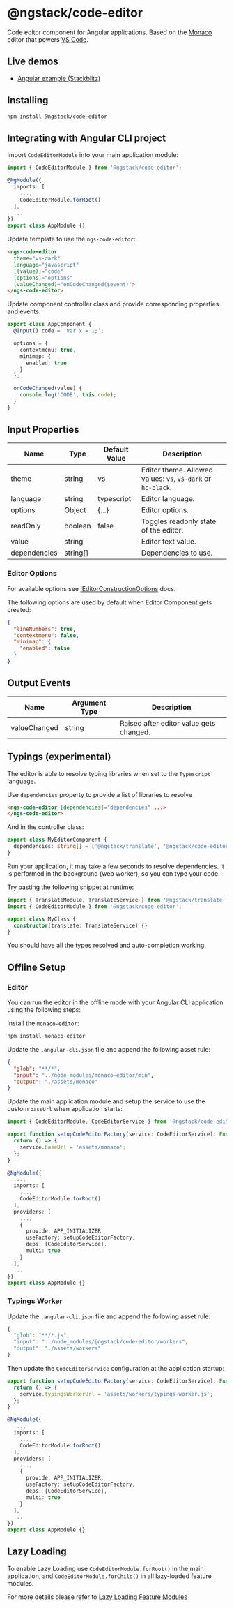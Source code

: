 # @ngstack/code-editor

Code editor component for Angular applications.
Based on the [Monaco](https://www.npmjs.com/package/monaco-editor) editor
that powers [VS Code](https://github.com/Microsoft/vscode).

## Live demos

* [Angular example (Stackblitz)](https://stackblitz.com/edit/ngstack-code-editor?file=app%2Fapp.component.html)

## Installing

```sh
npm install @ngstack/code-editor
```

## Integrating with Angular CLI project

Import `CodeEditorModule` into your main application module:

```ts
import { CodeEditorModule } from '@ngstack/code-editor';

@NgModule({
  imports: [
    ...,
    CodeEditorModule.forRoot()
  ],
  ...
})
export class AppModule {}
```

Update template to use the `ngs-code-editor`:

```html
<ngs-code-editor
  theme="vs-dark"
  language="javascript"
  [(value)]="code"
  [options]="options"
  (valueChanged)="onCodeChanged($event)">
</ngs-code-editor>
```

Update component controller class and provide corresponding properties and events:

```ts
export class AppComponent {
  @Input() code = 'var x = 1;';

  options = {
    contextmenu: true,
    minimap: {
      enabled: true
    }
  };

  onCodeChanged(value) {
    console.log('CODE', this.code);
  }
}
```

## Input Properties

| Name         | Type     | Default Value | Description                                                  |
| ------------ | -------- | ------------- | ------------------------------------------------------------ |
| theme        | string   | vs            | Editor theme. Allowed values: `vs`, `vs-dark` or `hc-black`. |
| language     | string   | typescript    | Editor language.                                             |
| options      | Object   | {...}         | Editor options.                                              |
| readOnly     | boolean  | false         | Toggles readonly state of the editor.                        |
| value        | string   |               | Editor text value.                                           |
| dependencies | string[] |               | Dependencies to use.                                         |

### Editor Options

For available options see [IEditorConstructionOptions](https://microsoft.github.io/monaco-editor/api/interfaces/monaco.editor.ieditorconstructionoptions.html) docs.

The following options are used by default when Editor Component gets created:

```json
{
  "lineNumbers": true,
  "contextmenu": false,
  "minimap": {
    "enabled": false
  }
}
```

## Output Events

| Name         | Argument Type | Description                             |
| ------------ | ------------- | --------------------------------------- |
| valueChanged | string        | Raised after editor value gets changed. |

## Typings (experimental)

The editor is able to resolve typing libraries when set to the `Typescript` language.

Use `dependencies` property to provide a list of libraries to resolve

```html
<ngs-code-editor [dependencies]="dependencies" ...>
</ngs-code-editor>
```

And in the controller class:

```ts
export class MyEditorComponent {
  dependencies: string[] = ['@ngstack/translate', '@ngstack/code-editor'];
}
```

Run your application, it may take a few seconds to resolve dependencies.
It is performed in the background (web worker), so you can type your code.

Try pasting the following snippet at runtime:

```typescript
import { TranslateModule, TranslateService } from '@ngstack/translate';
import { CodeEditorModule } from '@ngstack/code-editor';

export class MyClass {
  constructor(translate: TranslateService) {}
}
```

You should have all the types resolved and auto-completion working.

## Offline Setup

### Editor

You can run the editor in the offline mode with your Angular CLI application using the following steps:

Install the `monaco-editor`:

```sh
npm install monaco-editor
```

Update the `.angular-cli.json` file and append the following asset rule:

```json
{
  "glob": "**/*",
  "input": "../node_modules/monaco-editor/min",
  "output": "./assets/monaco"
}
```

Update the main application module and setup the service to use the custom `baseUrl` when application starts:

```ts
import { CodeEditorModule, CodeEditorService } from '@ngstack/code-editor';

export function setupCodeEditorFactory(service: CodeEditorService): Function {
  return () => {
    service.baseUrl = 'assets/monaco';
  };
}

@NgModule({
  ...,
  imports: [
    ...,
    CodeEditorModule.forRoot()
  ],
  providers: [
    ...,
    {
      provide: APP_INITIALIZER,
      useFactory: setupCodeEditorFactory,
      deps: [CodeEditorService],
      multi: true
    }
  ],
  ...
})
export class AppModule {}
```

### Typings Worker

Update the `.angular-cli.json` file and append the following asset rule:

```ts
{
  "glob": "**/*.js",
  "input": "../node_modules/@ngstack/code-editor/workers",
  "output": "./assets/workers"
}
```

Then update the `CodeEditorService` configuration at the application startup:

```ts
export function setupCodeEditorFactory(service: CodeEditorService): Function {
  return () => {
    service.typingsWorkerUrl = 'assets/workers/typings-worker.js';
  };
}

@NgModule({
  ...,
  imports: [
    ...,
    CodeEditorModule.forRoot()
  ],
  providers: [
    ...,
    {
      provide: APP_INITIALIZER,
      useFactory: setupCodeEditorFactory,
      deps: [CodeEditorService],
      multi: true
    }
  ],
  ...
})
export class AppModule {}
```

## Lazy Loading

To enable Lazy Loading
use `CodeEditorModule.forRoot()` in the main application,
and `CodeEditorModule.forChild()` in all lazy-loaded feature modules.

For more details please refer to [Lazy Loading Feature Modules](https://angular.io/guide/lazy-loading-ngmodules)
